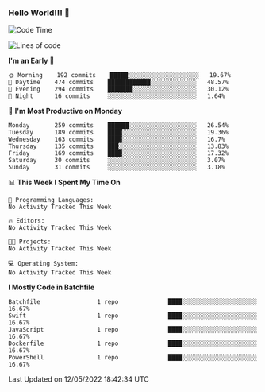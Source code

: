 ### Hello World!!! 👋

<!--
**kekotek/kekotek** is a ✨ _special_ ✨ repository because its `README.md` (this file) appears on your GitHub profile.

Here are some ideas to get you started:

- 🔭 I’m currently working on ...
- 🌱 I’m currently learning ...
- 👯 I’m looking to collaborate on ...
- 🤔 I’m looking for help with ...
- 💬 Ask me about ...
- 📫 How to reach me: ...
- 😄 Pronouns: ...
- ⚡ Fun fact: ...
-->

<!--START_SECTION:waka-->
![Code Time](http://img.shields.io/badge/Code%20Time-0%20secs-blue)

![Lines of code](https://img.shields.io/badge/From%20Hello%20World%20I%27ve%20Written-19%20Thousand%20lines%20of%20code-blue)

**I'm an Early 🐤** 

```text
🌞 Morning    192 commits    █████░░░░░░░░░░░░░░░░░░░░   19.67% 
🌆 Daytime    474 commits    ████████████░░░░░░░░░░░░░   48.57% 
🌃 Evening    294 commits    ███████░░░░░░░░░░░░░░░░░░   30.12% 
🌙 Night      16 commits     ░░░░░░░░░░░░░░░░░░░░░░░░░   1.64%

```
📅 **I'm Most Productive on Monday** 

```text
Monday       259 commits    ██████░░░░░░░░░░░░░░░░░░░   26.54% 
Tuesday      189 commits    ████░░░░░░░░░░░░░░░░░░░░░   19.36% 
Wednesday    163 commits    ████░░░░░░░░░░░░░░░░░░░░░   16.7% 
Thursday     135 commits    ███░░░░░░░░░░░░░░░░░░░░░░   13.83% 
Friday       169 commits    ████░░░░░░░░░░░░░░░░░░░░░   17.32% 
Saturday     30 commits     ░░░░░░░░░░░░░░░░░░░░░░░░░   3.07% 
Sunday       31 commits     ░░░░░░░░░░░░░░░░░░░░░░░░░   3.18%

```


📊 **This Week I Spent My Time On** 

```text
💬 Programming Languages: 
No Activity Tracked This Week

🔥 Editors: 
No Activity Tracked This Week

🐱‍💻 Projects: 
No Activity Tracked This Week

💻 Operating System: 
No Activity Tracked This Week

```

**I Mostly Code in Batchfile** 

```text
Batchfile                1 repo              ████░░░░░░░░░░░░░░░░░░░░░   16.67% 
Swift                    1 repo              ████░░░░░░░░░░░░░░░░░░░░░   16.67% 
JavaScript               1 repo              ████░░░░░░░░░░░░░░░░░░░░░   16.67% 
Dockerfile               1 repo              ████░░░░░░░░░░░░░░░░░░░░░   16.67% 
PowerShell               1 repo              ████░░░░░░░░░░░░░░░░░░░░░   16.67%

```



 Last Updated on 12/05/2022 18:42:34 UTC
<!--END_SECTION:waka-->

